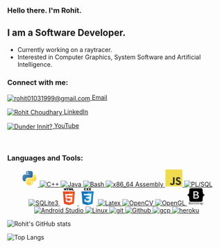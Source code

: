 ### Hello there. I'm Rohit.

## I am a Software Developer.
- Currently working on a raytracer.
- Interested in Computer Graphics, System Software and Artificial Intelligence.

### Connect with me:

<p align="center">

<a href="mailto:rohit01031999@gmail.com" target="blank"><img align="center" src="https://1000logos.net/wp-content/uploads/2018/05/Gmail-logo.png" alt="rohit01031999@gmail.com" height="25" width="25" /> [Email](mailto:rohit01031999@gmail.com)


<a href="https://www.linkedin.com/in/rohit-choudhary-26739520a/" target="blank"><img align="center" src="https://icon-library.com/images/linkedin-icon-eps/linkedin-icon-eps-29.jpg" alt="Rohit Choudhary" height="25" width="25" /> [LinkedIn](https://www.linkedin.com/in/rohit-choudhary-26739520a//)

<a href="https://www.youtube.com/channel/UCiD2Db1F3ADiG5SxaModQ-A" target="blank"><img align="center" src="https://www.vectorlogo.zone/logos/youtube/youtube-icon.svg" alt="Dunder Innit?" height="25" width="25" />  [YouTube](https://www.youtube.com/channel/UCiD2Db1F3ADiG5SxaModQ-A)
</p>

<br />

### Languages and Tools:

<p align="center">
<a href="https://www.python.org" target="_blank"> <img src="https://raw.githubusercontent.com/devicons/devicon/master/icons/python/python-original.svg" alt="python" width="40" height="40"/> </a> <a href="https://en.wikipedia.org/wiki/C%2B%2B" target="_blank"> <img src="https://upload.wikimedia.org/wikipedia/commons/thumb/1/18/ISO_C%2B%2B_Logo.svg/1200px-ISO_C%2B%2B_Logo.svg.png" alt="C++" width="40" height="40"/> </a> <a href="https://www.oracle.com/java/technologies/" target="_blank"> <img src="https://www.vectorlogo.zone/logos/java/java-icon.svg" alt="Java" width="40" height="40"/> </a> <a href="https://www.gnu.org/software/bash/" target="_blank"> <img src="https://www.vectorlogo.zone/logos/gnu_bash/gnu_bash-icon.svg" alt="Bash" width="40" height="40"/> </a> <a href="https://en.wikipedia.org/wiki/Assembly_language" target="_blank"> <img src="https://static.thenounproject.com/png/762420-200.png" alt="x86_64 Assembly" width="40" height="40"/> </a> <a href="https://developer.mozilla.org/en-US/docs/Web/JavaScript" target="_blank"> <img src="https://raw.githubusercontent.com/devicons/devicon/master/icons/javascript/javascript-original.svg" alt="javascript" width="40" height="40"/> </a> <a href="https://www.oracle.com/in/database/technologies/appdev/plsql.html" target="_blank"> <img src="https://e7.pngegg.com/pngimages/571/112/png-clipart-microsoft-sql-server-oracle-database-computer-icons-oracle-sql-developer-sql-developer-icon-text-logo-thumbnail.png" alt="PL/SQL" width="40" height="40"/> </a> <a href="https://www.sqlite.org/index.html" target="_blank"> <img src="https://www.vectorlogo.zone/logos/sqlite/sqlite-icon.svg" alt="SQLite3" width="40" height="40"/> </a> <a href="https://www.w3.org/html/" target="_blank"> <img src="https://raw.githubusercontent.com/devicons/devicon/master/icons/html5/html5-original-wordmark.svg" alt="html5" width="40" height="40"/> </a>  <a href="https://www.w3schools.com/css/" target="_blank"> <img src="https://raw.githubusercontent.com/devicons/devicon/master/icons/css3/css3-original-wordmark.svg" alt="css3" width="40" height="40"/> </a> <a href="https://www.latex-project.org/" target="_blank"> <img src="https://upload.wikimedia.org/wikipedia/commons/thumb/9/92/LaTeX_logo.svg/800px-LaTeX_logo.svg.png" alt="Latex" width="40" height="40"/> </a> <a href="https://opencv.org/" target="_blank"> <img src="https://www.vectorlogo.zone/logos/opencv/opencv-icon.svg" alt="OpenCV" width="40" height="40"/> </a> <a href="https://www.opengl.org/" target="_blank"> <img src="https://upload.wikimedia.org/wikipedia/commons/thumb/e/e9/Opengl-logo.svg/2560px-Opengl-logo.svg.png" alt="OpenGL" width="40" height="40"/> </a> <a href="https://getbootstrap.com" target="_blank"> <img src="https://raw.githubusercontent.com/devicons/devicon/master/icons/bootstrap/bootstrap-plain-wordmark.svg" alt="bootstrap" width="40" height="40"/> </a> <a href="https://developer.android.com/about" target="_blank"> <img src="https://upload.vectorlogo.zone/logos/android_studio/images/7e1c4157-703e-4a97-a776-96d407fc6580.svg" alt="Android Studio" width="40" height="40"/> </a> <a href="https://en.wikipedia.org/wiki/Linux" target="_blank"> <img src="https://www.vectorlogo.zone/logos/linux/linux-icon.svg" alt="Linux" width="40" height="40"/> </a> <a href="https://git-scm.com/" target="_blank"> <img src="https://www.vectorlogo.zone/logos/git-scm/git-scm-icon.svg" alt="git" width="40" height="40"/> </a> <a href="https://github.com/" target="_blank"> <img src="https://www.vectorlogo.zone/logos/github/github-tile.svg" alt="Github" width="40" height="40"/> </a> <a href="https://cloud.google.com" target="_blank"> <img src="https://www.vectorlogo.zone/logos/google_cloud/google_cloud-icon.svg" alt="gcp" width="40" height="40"/> </a> <a href="https://heroku.com" target="_blank"> <img src="https://www.vectorlogo.zone/logos/heroku/heroku-icon.svg" alt="heroku" width="40" height="40"/> </a>

<!-- <a href="" target="_blank"> <img src="" alt="" width="40" height="40"/> </a> -->
</p>

![Rohit's GitHub stats](https://github-readme-stats.vercel.app/api?username=Zombiesalad1337&count_private=true&show_icons=true&theme=radical)

![Top Langs](https://github-readme-stats.vercel.app/api/top-langs/?username=Zombiesalad1337&layout=compact&langs_count=8&count_private=true&theme=radical)

